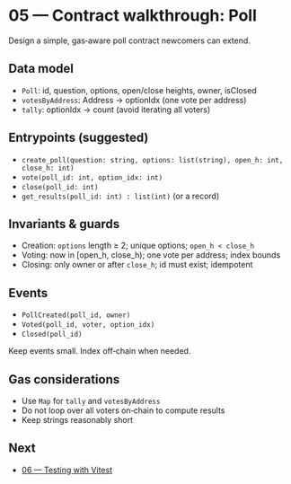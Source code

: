 # 05 — Contract walkthrough: Poll

Design a simple, gas‑aware poll contract newcomers can extend.

## Data model
- `Poll`: id, question, options, open/close heights, owner, isClosed
- `votesByAddress`: Address → optionIdx (one vote per address)
- `tally`: optionIdx → count (avoid iterating all voters)

## Entrypoints (suggested)
- `create_poll(question: string, options: list(string), open_h: int, close_h: int)`
- `vote(poll_id: int, option_idx: int)`
- `close(poll_id: int)`
- `get_results(poll_id: int) : list(int)` (or a record)

## Invariants & guards
- Creation: `options` length ≥ 2; unique options; `open_h < close_h`
- Voting: now in [open_h, close_h); one vote per address; index bounds
- Closing: only owner or after `close_h`; id must exist; idempotent

## Events
- `PollCreated(poll_id, owner)`
- `Voted(poll_id, voter, option_idx)`
- `Closed(poll_id)`

Keep events small. Index off‑chain when needed.

## Gas considerations
- Use `Map` for `tally` and `votesByAddress`
- Do not loop over all voters on‑chain to compute results
- Keep strings reasonably short

## Next
- [06 — Testing with Vitest](./06-testing-with-vitest.md)

